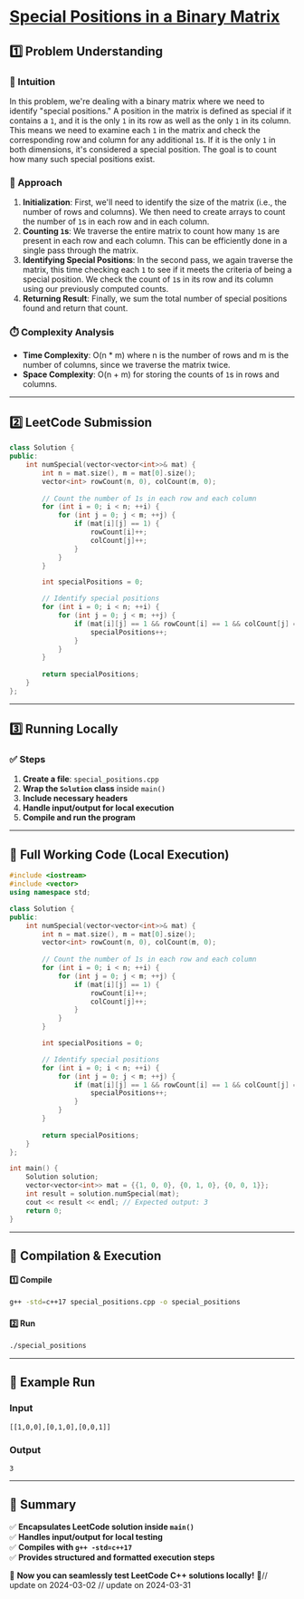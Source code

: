 # **[Special Positions in a Binary Matrix](https://leetcode.com/problems/special-positions-in-a-binary-matrix/description/)**  

## **1️⃣ Problem Understanding**  
### **📌 Intuition**  
In this problem, we're dealing with a binary matrix where we need to identify "special positions." A position in the matrix is defined as special if it contains a `1`, and it is the only `1` in its row as well as the only `1` in its column. This means we need to examine each `1` in the matrix and check the corresponding row and column for any additional `1`s. If it is the only `1` in both dimensions, it's considered a special position. The goal is to count how many such special positions exist.

### **🚀 Approach**  
1. **Initialization**: First, we'll need to identify the size of the matrix (i.e., the number of rows and columns). We then need to create arrays to count the number of `1`s in each row and in each column.
2. **Counting `1`s**: We traverse the entire matrix to count how many `1`s are present in each row and each column. This can be efficiently done in a single pass through the matrix.
3. **Identifying Special Positions**: In the second pass, we again traverse the matrix, this time checking each `1` to see if it meets the criteria of being a special position. We check the count of `1`s in its row and its column using our previously computed counts.
4. **Returning Result**: Finally, we sum the total number of special positions found and return that count.

### **⏱️ Complexity Analysis**  
- **Time Complexity**: O(n * m) where n is the number of rows and m is the number of columns, since we traverse the matrix twice.
- **Space Complexity**: O(n + m) for storing the counts of `1`s in rows and columns.

---  

## **2️⃣ LeetCode Submission**  
```cpp
class Solution {
public:
    int numSpecial(vector<vector<int>>& mat) {
        int n = mat.size(), m = mat[0].size();
        vector<int> rowCount(n, 0), colCount(m, 0);
        
        // Count the number of 1s in each row and each column
        for (int i = 0; i < n; ++i) {
            for (int j = 0; j < m; ++j) {
                if (mat[i][j] == 1) {
                    rowCount[i]++;
                    colCount[j]++;
                }
            }
        }

        int specialPositions = 0;

        // Identify special positions
        for (int i = 0; i < n; ++i) {
            for (int j = 0; j < m; ++j) {
                if (mat[i][j] == 1 && rowCount[i] == 1 && colCount[j] == 1) {
                    specialPositions++;
                }
            }
        }
        
        return specialPositions;
    }
};  
```  

---  

## **3️⃣ Running Locally**  
### **✅ Steps**  
1. **Create a file**: `special_positions.cpp`  
2. **Wrap the `Solution` class** inside `main()`  
3. **Include necessary headers**  
4. **Handle input/output for local execution**  
5. **Compile and run the program**  

---  

## **📝 Full Working Code (Local Execution)**  
```cpp
#include <iostream>
#include <vector>
using namespace std;

class Solution {
public:
    int numSpecial(vector<vector<int>>& mat) {
        int n = mat.size(), m = mat[0].size();
        vector<int> rowCount(n, 0), colCount(m, 0);
        
        // Count the number of 1s in each row and each column
        for (int i = 0; i < n; ++i) {
            for (int j = 0; j < m; ++j) {
                if (mat[i][j] == 1) {
                    rowCount[i]++;
                    colCount[j]++;
                }
            }
        }

        int specialPositions = 0;

        // Identify special positions
        for (int i = 0; i < n; ++i) {
            for (int j = 0; j < m; ++j) {
                if (mat[i][j] == 1 && rowCount[i] == 1 && colCount[j] == 1) {
                    specialPositions++;
                }
            }
        }
        
        return specialPositions;
    }
};

int main() {
    Solution solution;
    vector<vector<int>> mat = {{1, 0, 0}, {0, 1, 0}, {0, 0, 1}};
    int result = solution.numSpecial(mat);
    cout << result << endl; // Expected output: 3
    return 0;
}
```  

---  

## **🔧 Compilation & Execution**  
#### **1️⃣ Compile**  
```bash
g++ -std=c++17 special_positions.cpp -o special_positions
```  

#### **2️⃣ Run**  
```bash
./special_positions
```  

---  

## **🎯 Example Run**  
### **Input**  
```
[[1,0,0],[0,1,0],[0,0,1]]
```  
### **Output**  
```
3
```  

---  

## **📌 Summary**  
✅ **Encapsulates LeetCode solution inside `main()`**  
✅ **Handles input/output for local testing**  
✅ **Compiles with `g++ -std=c++17`**  
✅ **Provides structured and formatted execution steps**  

🚀 **Now you can seamlessly test LeetCode C++ solutions locally!** 🚀// update on 2024-03-02
// update on 2024-03-31
